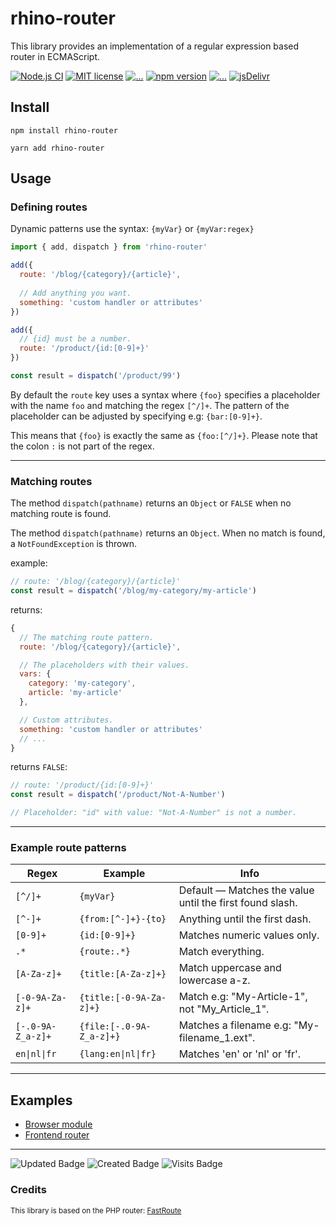 # rhino-router

This library provides an implementation of a regular expression based router in ECMAScript.

[![Node.js CI](https://github.com/drhino/rhino-router/actions/workflows/node.js.yml/badge.svg)](https://github.com/drhino/rhino-router/actions/workflows/node.js.yml)
[![MIT license](https://badgen.net/npm/license/rhino-router)](https://github.com/drhino/rhino-router/blob/main/LICENSE)
[![...](https://badgen.net/npm/types/rhino-router)](#)
[![npm version](https://badge.fury.io/js/rhino-router.svg)](https://npmjs.com/package/rhino-router)
[![...](https://badgen.net/npm/node/rhino-router)](#)
[![jsDelivr](https://badgen.net/jsdelivr/v/npm/rhino-router)](https://www.jsdelivr.com/package/npm/rhino-router)

## Install

```shell
npm install rhino-router
```
```shell
yarn add rhino-router
```

## Usage

### Defining routes

Dynamic patterns use the syntax: `{myVar}` or `{myVar:regex}`

```javascript
import { add, dispatch } from 'rhino-router'

add({
  route: '/blog/{category}/{article}',
    
  // Add anything you want.
  something: 'custom handler or attributes'
})

add({
  // {id} must be a number.
  route: '/product/{id:[0-9]+}'
})

const result = dispatch('/product/99')
```

By default the `route` key uses a syntax where `{foo}` specifies a placeholder with the name `foo` and matching the regex `[^/]+`. The pattern of the placeholder can be adjusted by specifying e.g:  `{bar:[0-9]+}`.

This means that `{foo}` is exactly the same as `{foo:[^/]+}`.
Please note that the colon `:` is not part of the regex.

---

### Matching routes

The method `dispatch(pathname)` returns an `Object` or `FALSE` when no matching route is found.

The method `dispatch(pathname)` returns an `Object`. When no match is found, a `NotFoundException` is thrown.

example:
```javascript
// route: '/blog/{category}/{article}'
const result = dispatch('/blog/my-category/my-article')
```
returns:
```javascript
{
  // The matching route pattern.
  route: '/blog/{category}/{article}',

  // The placeholders with their values.
  vars: {
    category: 'my-category',
    article: 'my-article'
  },

  // Custom attributes.
  something: 'custom handler or attributes'
  // ...
}
```

returns `FALSE`:
```javascript
// route: '/product/{id:[0-9]+}'
const result = dispatch('/product/Not-A-Number')

// Placeholder: "id" with value: "Not-A-Number" is not a number.
```

---

### Example route patterns

Regex             | Example                  | Info
------------------|--------------------------|---------------------------------------------------------
`[^/]+`           | `{myVar}`                | Default — Matches the value until the first found slash.
`[^-]+`           | `{from:[^-]+}-{to}`      | Anything until the first dash.
`[0-9]+`          | `{id:[0-9]+}`            | Matches numeric values only.
`.*`              | `{route:.*}`             | Match everything.
`[A-Za-z]+`       | `{title:[A-Za-z]+}`      | Match uppercase and lowercase a-z.
`[-0-9A-Za-z]+`   | `{title:[-0-9A-Za-z]+}`  | Match e.g: "My-Article-1", not "My_Article_1".
`[-.0-9A-Z_a-z]+` | `{file:[-.0-9A-Z_a-z]+}` | Matches a filename e.g: "My-filename_1.ext".
`en\|nl\|fr`      | `{lang:en\|nl\|fr}`      | Matches 'en' or 'nl' or 'fr'.

---

## Examples
- [Browser module](https://github.com/drhino/rhino-router/blob/main/examples/browser.html)
- [Frontend router](https://github.com/drhino/rhino-router/tree/main/examples/frontend)

---

![Updated Badge](https://badges.pufler.dev/updated/drhino/rhino-router)
![Created Badge](https://badges.pufler.dev/created/drhino/rhino-router)
![Visits Badge](https://badges.pufler.dev/visits/drhino/rhino-router)

### Credits
<sup>This library is based on the PHP router: [FastRoute](https://github.com/nikic/FastRoute)</sup>
